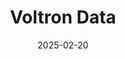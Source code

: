 ---  
layout: startup_page  
title: "Voltron Data"  
id: "voltrondata.com"  
permalink: "/voltrondatavoltrondata.com02202025/"  
website: "https://voltrondata.com/"  
funding_round: "Strategic Investment"  
funding_amount: ""  
investors: "Accenture Ventures"  
about: "Voltron Data builds software to accelerate computing for modern AI applications, eliminating data silos and bottlenecks. Their core solution, Theseus, is a SQL query engine that processes petabyte-scale data faster and at a lower cost than traditional CPU-based systems, enabling faster insights from large datasets, and allowing companies to take advantage of GPUs and full system hardware accelerators."  
markets: "Fintech, AI, Healthtech, Analytics, Hardware, Software, Business/Productivity Software, Database Software, Big Data, SaaS, Artificial Intelligence & Machine Learning"  
hq: "Mountain View, California, United States"  
founded_year: "2021"  
linkedin: "https://www.linkedin.com/company/voltrondata"  
twitter: "https://twitter.com/voltrondata"  
instagram: ""  
facebook: ""  
crunchbase: "https://www.crunchbase.com/organization/voltron-data"  
pitchbook: "https://pitchbook.com/profiles/company/471272-77"  

date_display: "20-Feb-2025"  
date: "2025-02-20"

# SEO Optimization  
meta_title: "Voltron Data - Strategic Investment"  
meta_description: "Voltron Data, Voltron Data builds software to accelerate computing for modern AI applications, eliminating data silos and bottlenecks. Their core solution, Theseus,..."  
meta_keywords: "Voltron Data, Fintech, AI, Healthtech, Analytics, Hardware, Software, Business/Productivity Software, Database Software, Big Data, SaaS, Artificial Intelligence & Machine Learning, Strategic Investment funding"  
canonical_url: "https://startup.projectstartups.com/voltrondatavoltrondata.com02202025/"  
---